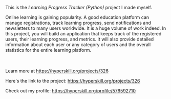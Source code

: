 This is the *Learning Progress Tracker (Python)* project I made myself.


<p>Online learning is gaining popularity. A good education platform can manage registrations, track learning progress, send notifications and newsletters to many users worldwide. It is a huge volume of work indeed. In this project, you will build an application that keeps track of the registered users, their learning progress, and metrics. It will also provide detailed information about each user or any category of users and the overall statistics for the entire learning platform.</p><br/><br/>Learn more at <a href="https://hyperskill.org/projects/326?utm_source=ide&utm_medium=ide&utm_campaign=ide&utm_content=project-card">https://hyperskill.org/projects/326</a>

Here's the link to the project: https://hyperskill.org/projects/326

Check out my profile: https://hyperskill.org/profile/576592710